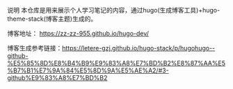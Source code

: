 说明
本仓库是用来展示个人学习笔记的内容，通过hugo(生成博客工具)+hugo-theme-stack(博客主题)生成的。

博客地址：
https://zz-zz-955.github.io/hugo-dev/

博客生成参考链接：https://letere-gzj.github.io/hugo-stack/p/hugohugo--github-%E5%85%8D%E8%B4%B9%E9%83%A8%E7%BD%B2%E8%87%AA%E5%B7%B1%E7%9A%84%E5%8D%9A%E5%AE%A2/#3-github%E9%83%A8%E7%BD%B2
